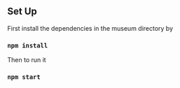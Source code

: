 ## Set Up

First install the dependencies in the museum directory by

### `npm install`

Then to run it

### `npm start`

